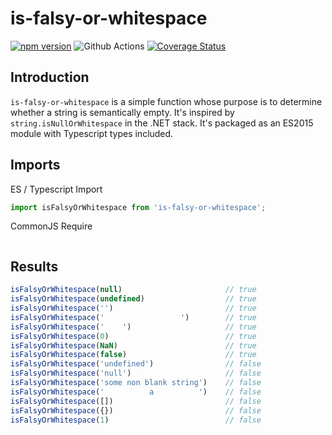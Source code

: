 # is-falsy-or-whitespace
[![npm version](https://badge.fury.io/js/is-falsy-or-whitespace.svg)](https://badge.fury.io/js/is-falsy-or-whitespace)
![Github Actions](https://github.com/pfbrowning/is-falsy-or-whitespace/workflows/Node.js%20CI/badge.svg)
[![Coverage Status](https://coveralls.io/repos/github/pfbrowning/is-falsy-or-whitespace/badge.svg?branch=master)](https://coveralls.io/github/pfbrowning/is-falsy-or-whitespace?branch=master)

## Introduction
`is-falsy-or-whitespace` is a simple function whose purpose is to determine whether a string is semantically empty.  It's inspired by `string.isNullOrWhitespace` in the .NET stack.  It's packaged as an ES2015 module with Typescript types included.

## Imports
ES / Typescript Import
```ts
import isFalsyOrWhitespace from 'is-falsy-or-whitespace';
```
CommonJS Require
```js

```

## Results
```ts
isFalsyOrWhitespace(null)                       // true
isFalsyOrWhitespace(undefined)                  // true
isFalsyOrWhitespace('')                         // true
isFalsyOrWhitespace('                 ')        // true
isFalsyOrWhitespace('    ')                     // true
isFalsyOrWhitespace(0)                          // true
isFalsyOrWhitespace(NaN)                        // true
isFalsyOrWhitespace(false)                      // true
isFalsyOrWhitespace('undefined')                // false
isFalsyOrWhitespace('null')                     // false
isFalsyOrWhitespace('some non blank string')    // false
isFalsyOrWhitespace('          a          ')    // false
isFalsyOrWhitespace([])                         // false
isFalsyOrWhitespace({})                         // false
isFalsyOrWhitespace(1)                          // false
```